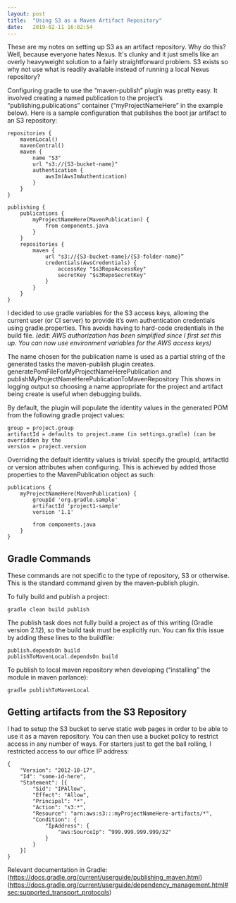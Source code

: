 ```yaml
---
layout: post
title:  "Using S3 as a Maven Artifact Repository"
date:   2019-02-11 16:02:54
---
```

These are my notes on setting up S3 as an artifact repository. Why do this?  Well, because everyone hates Nexus.  It's clunky and it just smells like an overly heavyweight solution to a fairly straightforward problem.  S3 exists so why not use what is readily available instead of running a local Nexus repository?

Configuring gradle to use the “maven-publish” plugin was pretty easy.  It involved creating a named publication to the project’s “publishing.publications” container (“myProjectNameHere” in the example below).  Here is a sample configuration that publishes the boot jar artifact to an S3 repository:

    repositories {
        mavenLocal()
        mavenCentral()
        maven {
            name "S3"
            url "s3://{S3-bucket-name}"
            authentication {
                awsIm(AwsImAuthentication)
            }
        }
    }

    publishing {
        publications {
            myProjectNameHere(MavenPublication) {
                from components.java
            }
        }
        repositories {
            maven {
                url "s3://{S3-bucket-name}/{S3-folder-name}”
                credentials(AwsCredentials) {
    	            accessKey "$s3RepoAccessKey"
    	            secretKey "$s3RepoSecretKey"
    	        }
            }
        }
    }

I decided to use gradle variables for the S3 access keys, allowing the current user (or CI server) to provide it’s own authentication credentials using gradle.properties.  This avoids having to hard-code credentials in the build file.
_(edit: AWS authorization has been simplified since I first set this up. You can now use environment variables for the AWS access keys)_

The name chosen for the publication name is used as a partial string of the generated tasks the maven-publish plugin creates.
generatePomFileForMyProjectNameHerePublication and publishMyProjectNameHerePublicationToMavenRepository
This shows in logging output so choosing a name appropriate for the project and artifact being create is useful when debugging builds.

By default, the plugin will populate the identity values in the generated POM from the following gradle project values:

    group = project.group
    artifactId = defaults to project.name (in settings.gradle) (can be overridden by the 
    version = project.version

Overriding the default identity values is trivial: specify the groupId, artifactId or version attributes when configuring.  This is achieved by added those properties to the MavenPublication object as such:

    publications {
        myProjectNameHere(MavenPublication) {
            groupId 'org.gradle.sample'
            artifactId 'project1-sample'
            version '1.1'

            from components.java
        }  
    }


Gradle Commands
---------------
These commands are not specific to the type of repository, S3 or otherwise.  This is the standard command given by the maven-publish plugin.

To fully build and publish a project: 

    gradle clean build publish

The publish task does not fully build a project as of this writing (Gradle version 2.12), so the build task must be explicitly run.  You can fix this issue by adding these lines to the buildfile:

    publish.dependsOn build
    publishToMavenLocal.dependsOn build


To publish to local maven repository when developing (“installing” the module in maven parlance): 

    gradle publishToMavenLocal

Getting artifacts from the S3 Repository
----------------------------------------

I had to setup the S3 bucket to serve static web pages in order to be able to use it as a maven repository.  You can then use a bucket policy to restrict access in any number of ways.  For starters just to get the ball rolling, I restricted access to our office IP address:

    {
        "Version": "2012-10-17",
        "Id": "some-id-here",
        "Statement": [{
            "Sid": "IPAllow",
            "Effect": "Allow",
            "Principal": "*",
            "Action": "s3:*",
            "Resource": "arn:aws:s3:::myProjectNameHere-artifacts/*",
            "Condition": {
                "IpAddress": {
                    "aws:SourceIp": “999.999.999.999/32"
                }
            }
        }]
    }

Relevant documentation in Gradle:
(https://docs.gradle.org/current/userguide/publishing_maven.html)
(https://docs.gradle.org/current/userguide/dependency_management.html#sec:supported_transport_protocols)

